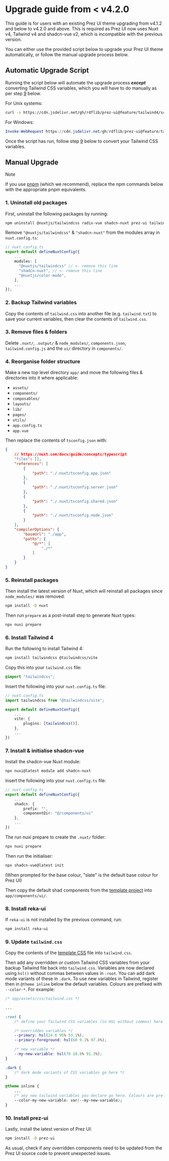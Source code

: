 # Upgrade guide from < v4.2.0
This guide is for users with an existing Prez UI theme upgrading from v4.1.2 and below to v4.2.0 and above. This is required as Prez UI now uses Nuxt v4, Tailwind v4 and shadcn-vue v2, which is incompatible with the previous version.

You can either use the provided script below to upgrade your Prez UI theme automatically, or follow the manual upgrade process below.

## Automatic Upgrade Script
Running the script below will automate the upgrade process ***except*** converting Tailwind CSS variables, which you will have to do manually as per step [9](#9-update-tailwindcss) below.

For Unix systems:
```bash
curl -s https://cdn.jsdelivr.net/gh/rdflib/prez-ui@feature/tailwind4/scripts/upgrade.sh | sh
```

For Windows:
```powershell
Invoke-WebRequest https://cdn.jsdelivr.net/gh/rdflib/prez-ui@feature/tailwind4/scripts/upgrade.ps1 -UseBasicParsing | Invoke-Expression
```

Once the script has run, follow step [9](#9-update-tailwindcss) below to convert your Tailwind CSS variables.

## Manual Upgrade

> [!NOTE]
> If you use [pnpm](https://pnpm.io) (which we recommend), replace the npm commands below with the appropriate pnpm equivalents.

### 1. Uninstall old packages
First, uninstall the following packages by running:

```bash
npm uninstall @nuxtjs/tailwindcss radix-vue shadcn-nuxt prez-ui tailwind-merge nuxt
```

Remove `"@nuxtjs/tailwindcss"` & `"shadcn-nuxt"` from the modules array in `nuxt.config.ts`:

```typescript
// nuxt.config.ts
export default defineNuxtConfig({
    ...
    modules: [
      "@nuxtjs/tailwindcss" // <- remove this line
      "shadcn-nuxt", // <- remove this line
      "@nuxtjs/color-mode",
    ],
    ...
});
```

### 2. Backup Tailwind variables
Copy the contents of `tailwind.css` into another file (e.g. `tailwind.txt`) to save your current variables, then clear the contents of `tailwind.css`.

### 3. Remove files & folders
Delete  `.nuxt/`, `.output/` & `node_modules/`, `components.json`, `tailwind.config.js` and the `ui/` directory in `components/`.

### 4. Reorganise folder structure
Make a new top level directory `app/` and move the following files & directories into it where applicable:

- `assets/`
- `components/`
- `composables/`
- `layouts/`
- `lib/`
- `pages/`
- `utils/`
- `app.config.ts`
- `app.vue`

Then replace the contents of `tsconfig.json` with:

```json
{
    // https://nuxt.com/docs/guide/concepts/typescript
    "files": [],
    "references": [
        {
            "path": "./.nuxt/tsconfig.app.json"
        },
        {
            "path": "./.nuxt/tsconfig.server.json"
        },
        {
            "path": "./.nuxt/tsconfig.shared.json"
        },
        {
            "path": "./.nuxt/tsconfig.node.json"
        }
    ],
    "compilerOptions": {
        "baseUrl": "./app",
        "paths": {
            "@/*": [
                "./*"
            ]
        }
    }
}
```

### 5. Reinstall packages
Then install the latest version of Nuxt, which will reinstall all packages since `node_modules/` was removed:

```bash
npm install -D nuxt
```

Then run `prepare` as a post-install step to generate Nuxt types:

```bash
npx nuxi prepare
```

### 6. Install Tailwind 4
Run the following to install Tailwind 4:

```bash
npm install tailwindcss @tailwindcss/vite
```

Copy this into your `tailwind.css` file:
```css
@import "tailwindcss";
```

Insert the following into your `nuxt.config.ts` file:

```typescript
// nuxt.config.ts
import tailwindcss from "@tailwindcss/vite";

export default defineNuxtConfig({
    ...
    vite: {
        plugins: [tailwindcss()],
    },
    ...
})
```
### 7. Install & initialise shadcn-vue
Install the shadcn-vue Nuxt module:

```bash
npx nuxi@latest module add shadcn-nuxt
```

Insert the following into your `nuxt.config.ts` file:

```typescript
// nuxt.config.ts
export default defineNuxtConfig({
    ...
    shadcn: {
        prefix: "",
        componentDir: "@/components/ui"
    },
    ...
})
```

The run nuxi prepare to create the `.nuxt/` folder:

```bash
npx nuxi prepare
```

Then run the initialiser:

```bash
npx shadcn-vue@latest init
```

(When prompted for the base colour, "slate" is the default base colour for Prez UI)

Then copy the default shad components from the [template project](/packages/create-prez-app/template/app/components/ui/) into `app/components/ui/`.

### 8. Install reka-ui
If `reka-ui` is not installed by the previous command, run:

```bash
npm install reka-ui
```

### 9. Update `tailwind.css`
Copy the contents of the [template CSS](/packages/create-prez-app/template/app/assets/css/tailwind.css) file into `tailwind.css`.

Then add any overridden or custom Tailwind CSS variables from your backup Tailwind file back into `tailwind.css`. Variables are now declared using `hsl()` without commas between values in `:root`. You can add dark mode variants of these in `.dark`. To use new variables in Tailwind, register then in `@theme inline` below the default variables. Colours are prefixed with `--color-*`. For example:

```CSS
/* app/assets/css/tailwind.css */

...

:root {
    /* define your Tailwind CSS variables (in HSL without commas) here */

    /* overridden variables */
    --primary: hsl(24.6 95% 53.1%); 
    --primary-foreground: hsl(60 9.1% 97.8%);

    /* new variable */
    --my-new-variable: hsl(70 10.8% 91.3%);
}

.dark {
    /* dark mode variants of CSS variables go here */
}

@theme inline {
    ...
    /* any new tailwind variables you declare go here. Colours are prefixed with --color-* */
    --color-my-new-variable: var(--my-new-variable);
}
```

### 10. Install prez-ui
Lastly, install the latest version of Prez UI:

```bash
npm install -D prez-ui
```

As usual, check if any overridden components need to be updated from the Prez UI source code to prevent unexpected issues.
